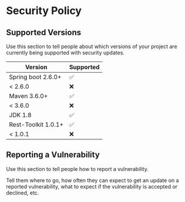 # Security Policy

## Supported Versions

Use this section to tell people about which versions of your project are
currently being supported with security updates.

| Version | Supported          |
| ------- | ------------------ |
| Spring boot 2.6.0+   | :white_check_mark: |
| < 2.6.0   | :x:                |
| Maven 3.6.0+   | :white_check_mark: |
| < 3.6.0   | :x:                |
| JDK 1.8  | :white_check_mark: |               |
| Rest-Toolkit 1.0.1+   | :white_check_mark: |
| < 1.0.1  | :x: 
## Reporting a Vulnerability

Use this section to tell people how to report a vulnerability.

Tell them where to go, how often they can expect to get an update on a
reported vulnerability, what to expect if the vulnerability is accepted or
declined, etc.
